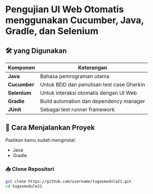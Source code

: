# Pengujian UI Web Otomatis menggunakan Cucumber, Java, Gradle, dan Selenium


## 🛠 yang Digunakan
| Komponen         | Keterangan                                 |
|------------------|--------------------------------------------|
| **Java**         | Bahasa pemrograman utama                   |
| **Cucumber**     | Untuk BDD dan penulisan test case Gherkin  |
| **Selenium**     | Untuk interaksi otomatis dengan UI Web     |
| **Gradle**       | Build automation dan dependency manager    |
| **JUnit**        | Sebagai test runner framework              |

## 🚀 Cara Menjalankan Proyek

Pastikan kamu sudah menginstal:
- Java
- Gradle 

### 📥 Clone Repositori
```bash
git clone https://github.com/username/tugasmodule21.git
cd tugasmodule21


